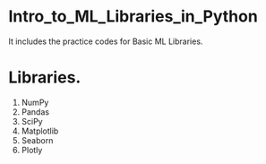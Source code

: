 # Intro_to_ML_Libraries_in_Python
It includes the practice codes for Basic ML Libraries.

# Libraries.

1. NumPy
2. Pandas
3. SciPy
4. Matplotlib
5. Seaborn
6. Plotly
